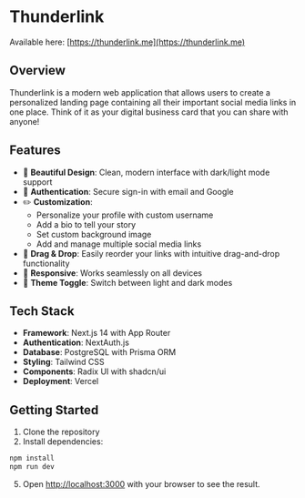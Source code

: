 # Thunderlink

Available here: [https://thunderlink.me](https://thunderlink.me)

## Overview

Thunderlink is a modern web application that allows users to create a personalized landing page containing all their important social media links in one place. Think of it as your digital business card that you can share with anyone!

## Features

- 🎨 **Beautiful Design**: Clean, modern interface with dark/light mode support
- 🔐 **Authentication**: Secure sign-in with email and Google
- ✏️ **Customization**:
  - Personalize your profile with custom username
  - Add a bio to tell your story
  - Set custom background image
  - Add and manage multiple social media links
- 🔄 **Drag & Drop**: Easily reorder your links with intuitive drag-and-drop functionality
- 📱 **Responsive**: Works seamlessly on all devices
- 🌙 **Theme Toggle**: Switch between light and dark modes

## Tech Stack

- **Framework**: Next.js 14 with App Router
- **Authentication**: NextAuth.js
- **Database**: PostgreSQL with Prisma ORM
- **Styling**: Tailwind CSS
- **Components**: Radix UI with shadcn/ui
- **Deployment**: Vercel

## Getting Started

1. Clone the repository
2. Install dependencies:

```bash
npm install
npm run dev
```

5. Open [http://localhost:3000](http://localhost:3000) with your browser to see the result.
